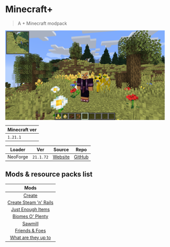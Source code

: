 # Minecraft+
> A + Minecraft modpack

![thumbnail](assets/thumbnail.png)

| Minecraft ver |
| ------------- |
| `1.21.1`      |

| Loader   | Ver       | Source                                                       | Repo                                            |
| -------- | --------- | ------------------------------------------------------------ | ----------------------------------------------- |
| NeoForge | `21.1.72` | [Website](https://projects.neoforged.net/neoforged/neoforge) | [GitHub](https://github.com/neoforged/neoforge) |

## Mods & resource packs list

|                              Mods                              |
| :------------------------------------------------------------: |
|                    [Create](docs/Create.md)                    |
| [Create Steam 'n' Rails](docs/Create%20Steam%20'n'%20Rails.md) |
|       [Just Enough Items](docs/Just%20Enough%20Items.md)       |
|        [Biomes O' Plenty](docs/Biomes%20O'%20Plenty.md)        |
|                   [Sawmill](docs/Sawmill.md)                   |
|          [Friends & Foes](docs/Friends%20&%20Foes.md)          |
|   [What are they up to](docs/What%20are%20they%20up%20to.md)   |

